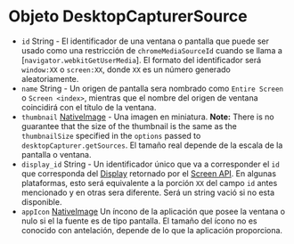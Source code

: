 # Objeto DesktopCapturerSource

* `id` String - El identificador de una ventana o pantalla que puede ser usado como una restricción de `chromeMediaSourceId` cuando se llama a [`navigator.webkitGetUserMedia`]. El formato del identificador será `window:XX` o `screen:XX`, donde `XX` es un número generado aleatoriamente.
* `name` String - Un origen de pantalla sera nombrado como `Entire Screen` o `Screen <index>`, mientras que el nombre del origen de ventana coincidirá con el título de la ventana.
* `thumbnail` [NativeImage](../native-image.md) - Una imagen en miniatura. **Note:** There is no guarantee that the size of the thumbnail is the same as the `thumbnailSize` specified in the `options` passed to `desktopCapturer.getSources`. El tamaño real depende de la escala de la pantalla o ventana.
* `display_id` String - Un identificador único que va a corresponder el `id` que corresponda del [Display](display.md) retornado por el [Screen API](../screen.md). En algunas plataformas, esto será equivalente a la porción `XX` del campo `id` antes mencionado y en otras sera diferente. Será un string vació si no esta disponible.
* `appIcon` [NativeImage](../native-image.md) Un íncono de la aplicación que posee la ventana o nulo si el la fuente es de tipo pantalla. El tamaño del ícono no es conocido con antelación, depende de lo que la aplicación proporciona.
